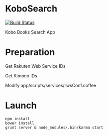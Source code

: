KoboSearch
==========

[![Build Status](https://travis-ci.org/honkimi/KoboBookSearch.png?branch=master)](https://travis-ci.org/honkimi/KoboBookSearch)

Kobo Books Search App


Preparation
===========
Get Rakuten Web Service IDs

Get Kimono IDs

Modify app/scripts/services/rwsConf.coffee

Launch
======
    npm install
    bower install
    grunt server & node_modules/.bin/karma start
